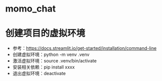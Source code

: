 # momo_chat

# 创建项目的虚拟环境
* 参考：https://docs.streamlit.io/get-started/installation/command-line
* 创建虚拟环境：python -m venv .venv
* 激活虚拟环境：source .venv/bin/activate
* 安装相关依赖：pip install xxxx
* 退出虚拟环境：deactivate